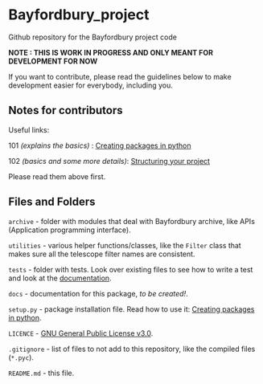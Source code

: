 # Bayfordbury_project

Github repository for the Bayfordbury project code

**NOTE : THIS IS WORK IN PROGRESS AND ONLY MEANT FOR DEVELOPMENT FOR NOW**

If you want to contribute, please read the guidelines below to make development easier for everybody, including you.

## Notes for contributors

Useful links:

101 _(explains the basics)_ : [Creating packages in python](https://uoftcoders.github.io/studyGroup/lessons/python/packages/lesson/)

102 _(basics and some more details)_: [Structuring your project](https://docs.python-guide.org/writing/structure/)

Please read them above first.


## Files and Folders

`archive` - folder with modules that deal with Bayfordbury archive, like APIs (Application programming interface).

`utilities` - various helper functions/classes, like the `Filter` class that makes sure all the telescope filter names are consistent.

`tests` - folder with tests. Look over existing files to see how to write a test and look at the [documentation](https://docs.python.org/2/library/unittest.html).

`docs` - documentation for this package, _to be created!_.

`setup.py` - package installation file. Read how to use it: [Creating packages in python](https://uoftcoders.github.io/studyGroup/lessons/python/packages/lesson/).

`LICENCE` - [GNU General Public License v3.0](https://choosealicense.com/licenses/gpl-3.0/#).

`.gitignore` - list of files to not add to this repository, like the compiled files (`*.pyc`).

`README.md` - this file.
